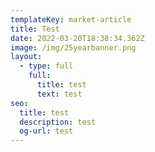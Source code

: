 ```yaml
---
templateKey: market-article
title: Test
date: 2022-03-20T18:38:34.362Z
image: /img/25yearbanner.png
layout:
  - type: full
    full:
      title: test
      text: test
seo:
  title: test
  description: test
  og-url: test
---
```

